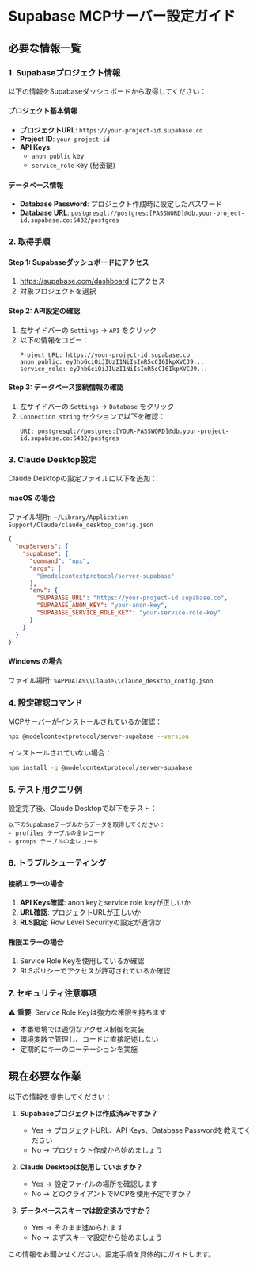 # Supabase MCPサーバー設定ガイド

## 必要な情報一覧

### 1. Supabaseプロジェクト情報
以下の情報をSupabaseダッシュボードから取得してください：

#### プロジェクト基本情報
- **プロジェクトURL**: `https://your-project-id.supabase.co`
- **Project ID**: `your-project-id`
- **API Keys**:
  - `anon public` key
  - `service_role` key (秘密鍵)

#### データベース情報
- **Database Password**: プロジェクト作成時に設定したパスワード
- **Database URL**: `postgresql://postgres:[PASSWORD]@db.your-project-id.supabase.co:5432/postgres`

### 2. 取得手順

#### Step 1: Supabaseダッシュボードにアクセス
1. https://supabase.com/dashboard にアクセス
2. 対象プロジェクトを選択

#### Step 2: API設定の確認
1. 左サイドバーの `Settings` → `API` をクリック
2. 以下の情報をコピー：
   ```
   Project URL: https://your-project-id.supabase.co
   anon public: eyJhbGciOiJIUzI1NiIsInR5cCI6IkpXVCJ9...
   service_role: eyJhbGciOiJIUzI1NiIsInR5cCI6IkpXVCJ9...
   ```

#### Step 3: データベース接続情報の確認
1. 左サイドバーの `Settings` → `Database` をクリック
2. `Connection string` セクションで以下を確認：
   ```
   URI: postgresql://postgres:[YOUR-PASSWORD]@db.your-project-id.supabase.co:5432/postgres
   ```

### 3. Claude Desktop設定

Claude Desktopの設定ファイルに以下を追加：

#### macOS の場合
ファイル場所: `~/Library/Application Support/Claude/claude_desktop_config.json`

```json
{
  "mcpServers": {
    "supabase": {
      "command": "npx",
      "args": [
        "@modelcontextprotocol/server-supabase"
      ],
      "env": {
        "SUPABASE_URL": "https://your-project-id.supabase.co",
        "SUPABASE_ANON_KEY": "your-anon-key",
        "SUPABASE_SERVICE_ROLE_KEY": "your-service-role-key"
      }
    }
  }
}
```

#### Windows の場合
ファイル場所: `%APPDATA%\\Claude\\claude_desktop_config.json`

### 4. 設定確認コマンド

MCPサーバーがインストールされているか確認：
```bash
npx @modelcontextprotocol/server-supabase --version
```

インストールされていない場合：
```bash
npm install -g @modelcontextprotocol/server-supabase
```

### 5. テスト用クエリ例

設定完了後、Claude Desktopで以下をテスト：

```
以下のSupabaseテーブルからデータを取得してください：
- profiles テーブルの全レコード
- groups テーブルの全レコード
```

### 6. トラブルシューティング

#### 接続エラーの場合
1. **API Keys確認**: anon keyとservice role keyが正しいか
2. **URL確認**: プロジェクトURLが正しいか
3. **RLS設定**: Row Level Securityの設定が適切か

#### 権限エラーの場合
1. Service Role Keyを使用しているか確認
2. RLSポリシーでアクセスが許可されているか確認

### 7. セキュリティ注意事項

⚠️ **重要**: Service Role Keyは強力な権限を持ちます
- 本番環境では適切なアクセス制御を実装
- 環境変数で管理し、コードに直接記述しない
- 定期的にキーのローテーションを実施

## 現在必要な作業

以下の情報を提供してください：

1. **Supabaseプロジェクトは作成済みですか？**
   - Yes → プロジェクトURL、API Keys、Database Passwordを教えてください
   - No → プロジェクト作成から始めましょう

2. **Claude Desktopは使用していますか？**
   - Yes → 設定ファイルの場所を確認します
   - No → どのクライアントでMCPを使用予定ですか？

3. **データベーススキーマは設定済みですか？**
   - Yes → そのまま進められます
   - No → まずスキーマ設定から始めましょう

この情報をお聞かせください。設定手順を具体的にガイドします。